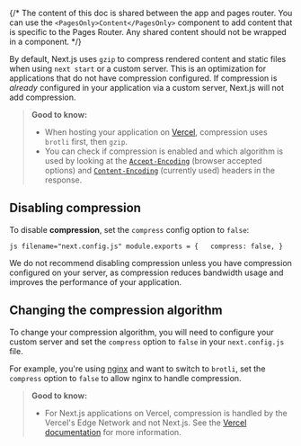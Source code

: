 {/\* The content of this doc is shared between the app and pages router.
You can use the `<PagesOnly>Content</PagesOnly>` component to add
content that is specific to the Pages Router. Any shared content should
not be wrapped in a component. \*/}

By default, Next.js uses `gzip` to compress rendered content and static
files when using `next start` or a custom server. This is an
optimization for applications that do not have compression configured.
If compression is *already* configured in your application via a custom
server, Next.js will not add compression.

> **Good to know:**
>
> -   When hosting your application on
>     [Vercel](https://vercel.com/docs/edge-network/compression),
>     compression uses `brotli` first, then `gzip`.
> -   You can check if compression is enabled and which algorithm is
>     used by looking at the
>     [`Accept-Encoding`](https://developer.mozilla.org/en-US/docs/Web/HTTP/Headers/Accept-Encoding)
>     (browser accepted options) and
>     [`Content-Encoding`](https://developer.mozilla.org/en-US/docs/Web/HTTP/Headers/Content-Encoding)
>     (currently used) headers in the response.

## Disabling compression

To disable **compression**, set the `compress` config option to `false`:

`js filename="next.config.js" module.exports = {   compress: false, }`

We do not recommend disabling compression unless you have compression
configured on your server, as compression reduces bandwidth usage and
improves the performance of your application.

## Changing the compression algorithm

To change your compression algorithm, you will need to configure your
custom server and set the `compress` option to `false` in your
`next.config.js` file.

For example, you're using [nginx](https://www.nginx.com/) and want to
switch to `brotli`, set the `compress` option to `false` to allow nginx
to handle compression.

> **Good to know:**
>
> -   For Next.js applications on Vercel, compression is handled by the
>     Vercel's Edge Network and not Next.js. See the [Vercel
>     documentation](https://vercel.com/docs/edge-network/compression)
>     for more information.
